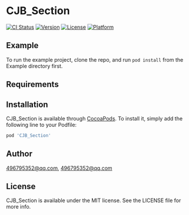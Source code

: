 # CJB_Section

[![CI Status](https://img.shields.io/travis/496795352@qq.com/CJB_Section.svg?style=flat)](https://travis-ci.org/496795352@qq.com/CJB_Section)
[![Version](https://img.shields.io/cocoapods/v/CJB_Section.svg?style=flat)](https://cocoapods.org/pods/CJB_Section)
[![License](https://img.shields.io/cocoapods/l/CJB_Section.svg?style=flat)](https://cocoapods.org/pods/CJB_Section)
[![Platform](https://img.shields.io/cocoapods/p/CJB_Section.svg?style=flat)](https://cocoapods.org/pods/CJB_Section)

## Example

To run the example project, clone the repo, and run `pod install` from the Example directory first.

## Requirements

## Installation

CJB_Section is available through [CocoaPods](https://cocoapods.org). To install
it, simply add the following line to your Podfile:

```ruby
pod 'CJB_Section'
```

## Author

496795352@qq.com, 496795352@qq.com

## License

CJB_Section is available under the MIT license. See the LICENSE file for more info.
